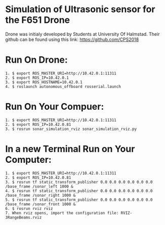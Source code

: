 # Simulation of Ultrasonic sensor for the F651 Drone
Drone was initialy developed by Students at University Of Halmstad. Their github can be found using this link:
https://github.com/CPS2018

# Run On Drone: #
    1. $ export ROS_MASTER_URI=http://10.42.0.1:11311
    2. $ export ROS_IP=10.42.0.1 
    3. $ export ROS_HOSTNAME=10.42.0.1
    4. $ roslaunch autonomous_offboard rosserial.launch


# Run On Your Compuer: # 
    1. $ export ROS_MASTER_URI=http://10.42.0.1:11311
    2. $ export ROS_IP=10.42.0.81
    3. $ rosrun sonar_simulation_rviz sonar_simulation_rviz.py

# In a new Terminal Run on Your Computer: #
    1. $ export ROS_MASTER_URI=http://10.42.0.1:11311
    2. $ export ROS_IP=10.42.0.81
    3. $ rosrun tf static_transform_publisher 0.0 0.0 0.0 0.0 0.0 0.0 /base_frame /sonar_left 1000 &
    4. $ rosrun tf static_transform_publisher 0.0 0.0 0.0 0.0 0.0 0.0 /base_frame /sonar_right 1000 &
    5. $ rosrun tf static_transform_publisher 0.0 0.0 0.0 0.0 0.0 0.0 /base_frame /sonar_front 1000 &
    6. $ rosrun rviz rviz
    7. When rviz opens, import the configuration file: RVIZ-3RangeBeams.rviz
